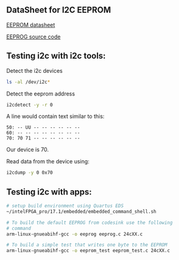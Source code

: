 
## DataSheet for I2C EEPROM
[EEPROM datasheet](http://ww1.microchip.com/downloads/en/devicedoc/21713m.pdf)

[EEPROG source code](www.codesink.org/download/eeprog-0.7.6.tar.gz)

## Testing i2c with i2c tools:
Detect the i2c devices
```sh
ls -al /dev/i2c*
```

Detect the eeprom address
```sh
i2cdetect -y -r 0
```
A line would contain text similar to this:
```
50: -- UU -- -- -- -- -- --
60: -- -- -- -- -- -- -- --
70: 70 71 -- -- -- -- -- --
```
Our device is 70.

Read data from the device using:
```sh
i2cdump -y 0 0x70
```

## Testing i2c with apps:
```sh
# setup build environment using Quartus EDS
~/intelFPGA_pro/17.1/embedded/embedded_command_shell.sh 

# To build the default EEPROG from codesink use the following
# command
arm-linux-gnueabihf-gcc -o eeprog eeprog.c 24cXX.c

# To build a simple test that writes one byte to the EEPROM
arm-linux-gnueabihf-gcc -o eeprom_test eeprom_test.c 24cXX.c
```




